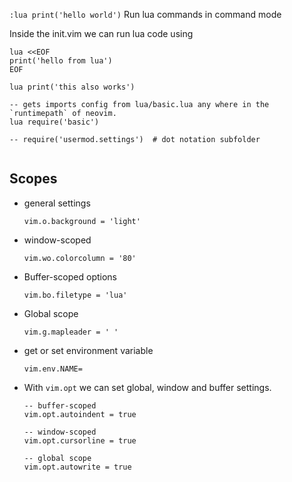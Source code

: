 `:lua print('hello world')`  Run lua commands in command mode

Inside the init.vim we can run lua code using

```
lua <<EOF
print('hello from lua')
EOF
```



```
lua print('this also works')

-- gets imports config from lua/basic.lua any where in the `runtimepath` of neovim.
lua require('basic')

-- require('usermod.settings')  # dot notation subfolder


```

## Scopes

- general settings

  `vim.o.background = 'light'`

- window-scoped 

  `vim.wo.colorcolumn = '80'`

- Buffer-scoped options

  `vim.bo.filetype = 'lua'`

- Global scope

  `vim.g.mapleader = ' '`

- get or set environment variable

  `vim.env.NAME=  `

- With `vim.opt` we can set global, window and buffer settings.

  ```
  -- buffer-scoped
  vim.opt.autoindent = true
  
  -- window-scoped
  vim.opt.cursorline = true
  
  -- global scope
  vim.opt.autowrite = true
  ```

  

 